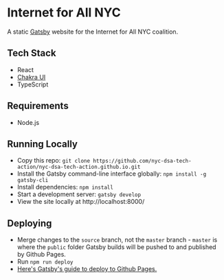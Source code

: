 # Internet for All NYC
A static [Gatsby](https://www.gatsbyjs.com/docs/) website for the Internet for All NYC coalition.

## Tech Stack
- React
- [Chakra UI](https://chakra-ui.com) 
- TypeScript

## Requirements
- Node.js

## Running Locally
- Copy this repo: `git clone https://github.com/nyc-dsa-tech-action/nyc-dsa-tech-action.github.io.git`
- Install the Gatsby command-line interface globally: `npm install -g gatsby-cli`
- Install dependencies: `npm install`
- Start a development server: `gatsby develop`
- View the site locally at http://localhost:8000/

## Deploying
- Merge changes to the `source` branch, not the `master` branch - `master` is where the `public` folder Gatsby builds will be pushed to and published by Github Pages.
- Run `npm run deploy`
- [Here's Gatsby's guide to deploy to Github Pages.](https://www.gatsbyjs.com/docs/how-to/previews-deploys-hosting/how-gatsby-works-with-github-pages/)
